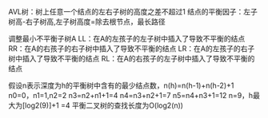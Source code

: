 AVL树：树上任意一个结点的左右子树的高度之差不超过1
结点的平衡因子：左子树高-右子树高,左子树高度=除去根节点，最长路径


调整最小不平衡子树A
LL：在A的左孩子的左子树中插入了导致不平衡的结点
RR：在A的右孩子的右子树中插入了导致不平衡的结点
LR：在A的左孩子的右子树中插入了导致不平衡的结点
RL：在A的右孩子的左子树中插入了导致不平衡的结点

假设n表示深度为h的平衡树中含有的最少结点数，n(h)=n(h-1)+n(h-2)+1
n0=0，n1=1,n2=2 
n3=n2+n1+1=4
n4=n3+n2+1=7
n5=n4+n3+1=12
n=9，h最大为[log2(9)]+1 =4
平衡二叉树的查找长度为O(log2(n))